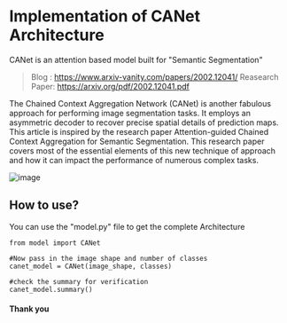 
# Implementation of CANet Architecture

CANet is an attention based model built for "Semantic Segmentation"<br>

> Blog : https://www.arxiv-vanity.com/papers/2002.12041/
> Reasearch Paper: https://arxiv.org/pdf/2002.12041.pdf

The Chained Context Aggregation Network (CANet) is another fabulous approach for performing image segmentation tasks. It employs an asymmetric decoder to recover precise spatial details of prediction maps. This article is inspired by the research paper Attention-guided Chained Context Aggregation for Semantic Segmentation. This research paper covers most of the essential elements of this new technique of approach and how it can impact the performance of numerous complex tasks.

![image](https://user-images.githubusercontent.com/87253265/148214622-1b75f41f-8fd1-4892-b780-f9faa26110b2.png)

## How to use?
You can use the "model.py" file to get the complete Architecture

    from model import CANet

    #Now pass in the image shape and number of classes 
    canet_model = CANet(image_shape, classes)

    #check the summary for verification
    canet_model.summary()

#### Thank you


        

